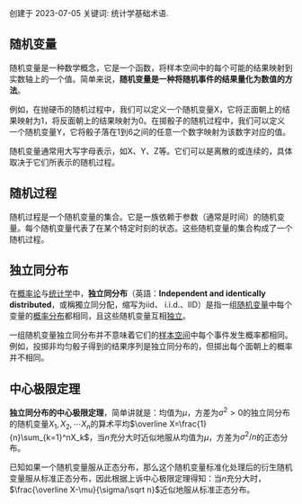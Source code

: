 创建于 2023-07-05
关键词: 统计学基础术语.

## **随机变量**

随机变量是一种数学概念，它是一个函数，将样本空间中的每个可能的结果映射到实数轴上的一个值。简单来说，**随机变量是一种将随机事件的结果量化为数值的方法**。

例如，在抛硬币的随机过程中，我们可以定义一个随机变量X，它将正面朝上的结果映射为1，将反面朝上的结果映射为0。在掷骰子的随机过程中，我们可以定义一个随机变量Y，它将骰子落在1到6之间的任意一个数字映射为该数字对应的值。

随机变量通常用大写字母表示，如X、Y、Z等。它们可以是离散的或连续的，具体取决于它们所表示的随机过程。

## **随机过程**

随机过程是一个随机变量的集合。它是一族依赖于参数（通常是时间）的随机变量。每个随机变量代表了在某个特定时刻的状态。这些随机变量的集合构成了一个随机过程。

## **独立同分布**

在[概率论](https://zh.wikipedia.org/wiki/概率论)与[统计学](https://zh.wikipedia.org/wiki/统计学)中，**独立同分布**（英語：**Independent and identically distributed**，或稱獨立同分配，缩写为iid、 i.i.d.、IID）是指一组[随机变量](https://zh.wikipedia.org/wiki/随机变量)中每个变量的[概率分布](https://zh.wikipedia.org/wiki/概率分布)都相同，且这些随机变量互相[独立](https://zh.wikipedia.org/wiki/独立_(概率论))。

一组随机变量独立同分布并不意味着它们的[样本空间](https://zh.wikipedia.org/wiki/样本空间)中每个事件发生概率都相同。例如，投掷非均匀骰子得到的结果序列是独立同分布的，但掷出每个面朝上的概率并不相同。

## **中心极限定理**

**独立同分布的中心极限定理**，简单讲就是：均值为$\mu$，方差为$\sigma^2>0$的独立同分布的随机变量$X_1,X_2,\cdots X_n$的算术平均$\overline X=\frac{1}{n}\sum_{k=1}^nX_k$，当$n$充分大时近似地服从均值为$\mu$，方差为$\sigma^2/n$的正态分布。

已知如果一个随机变量服从正态分布，那么这个随机变量标准化处理后的衍生随机变量服从标准正态分布，因此根据上诉中心极限定理得知：当$n$充分大时，$\frac{\overline X-\mu}{\sigma/\sqrt n}$近似地服从标准正态分布。
